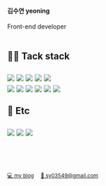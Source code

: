 #### 김수연 yeoning
Front-end developer
<br/>
<br/>

👷‍♂️ **Tack stack**  
<br/>
<img src="https://img.shields.io/badge/Javascript-F7DF1E?style=flat-square&logo=Javascript&logoColor=white"/>
<img src="https://img.shields.io/badge/React-61DAFB?style=flat-square&logo=React&logoColor=white"/>
<img src="https://img.shields.io/badge/TypeScript-3178C6?style=flat-square&logo=TypeScript&logoColor=white"/>
<img src="https://img.shields.io/badge/Next.js-000000?style=flat-square&logo=Next.js&logoColor=white"/>
<img src="https://img.shields.io/badge/SCSS-CC6699?style=flat-square&logo=Sass&logoColor=white"/> <br/>
<img src="https://img.shields.io/badge/styled components-DB7093?style=flat-square&logo=styledComponents&logoColor=white"/>
<img src="https://img.shields.io/badge/HTML5-E34F26?style=flat-square&logo=HTML5&logoColor=white"/>
<img src="https://img.shields.io/badge/CSS3-1572B6?style=flat-square&logo=CSS3&logoColor=white"/>
<img src="https://img.shields.io/badge/jQuery-0769AD?style=flat-square&logo=jQuery&logoColor=white"/>
<img src="https://img.shields.io/badge/Node.js-339933?style=flat-square&logo=Node.js&logoColor=white"/>
<img src="https://img.shields.io/badge/Webpack-8DD6F9?style=flat-square&logo=Webpack&logoColor=white"/>
<br/>
<br/>
🎸 **Etc**  
<br/>
<img src="https://img.shields.io/badge/Bitbucket-0052CC?style=flat-square&logo=Bitbucket&logoColor=white"/>
<img src="https://img.shields.io/badge/Jira-0052CC?style=flat-square&logo=Jira&logoColor=white"/>
<img src="https://img.shields.io/badge/GitHub-181717?style=flat-square&logo=GitHub&logoColor=white"/>
<br/>
<br/>
--
<br/>
<br/>
<a href="https://yeonlog.vercel.app/" target="_blank" style="font-size: 12px;">💻 my blog</a> &nbsp;&nbsp;
<a href="mailto:sy03549@gmail.com" style="font-size: 12px;">📧 sy03549@gmail.com</a>



